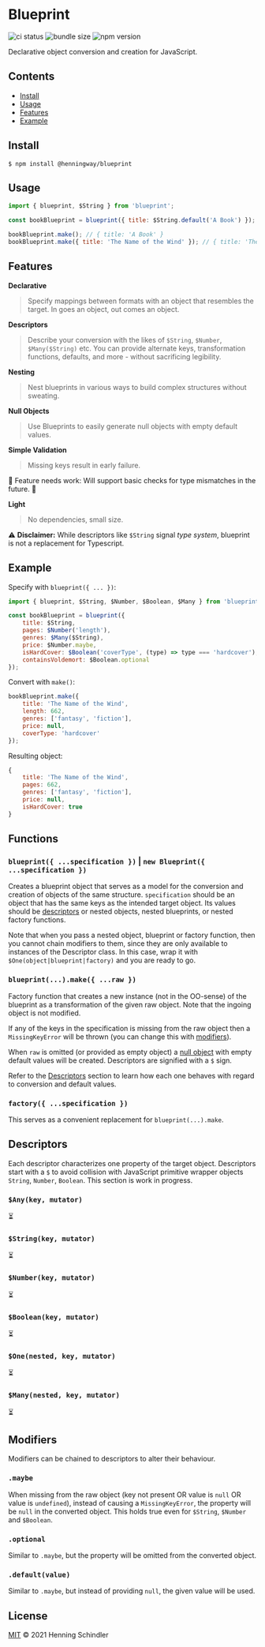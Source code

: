 # Blueprint

![ci status](https://github.com/henningway/blueprint/actions/workflows/main.yml/badge.svg)
![bundle size](https://badgen.net/bundlephobia/minzip/@henningway/blueprint)
![npm version](https://badgen.net/npm/v/@henningway/blueprint)

Declarative object conversion and creation for JavaScript.

## Contents

-   [Install](#install)
-   [Usage](#usage)
-   [Features](#features)
-   [Example](#example)

## Install

```
$ npm install @henningway/blueprint
```

## Usage

```javascript
import { blueprint, $String } from 'blueprint';

const bookBlueprint = blueprint({ title: $String.default('A Book') });

bookBlueprint.make(); // { title: 'A Book' }
bookBlueprint.make({ title: 'The Name of the Wind' }); // { title: 'The Name of the Wind' }
```

## Features

**Declarative**

> Specify mappings between formats with an object that resembles the target. In goes an object, out comes an object.

**Descriptors**

> Describe your conversion with the likes of `$String`, `$Number`, `$Many($String)` etc. You can provide alternate keys, transformation functions, defaults, and more - without sacrificing legibility.

**Nesting**

> Nest blueprints in various ways to build complex structures without sweating.

**Null Objects**

> Use Blueprints to easily generate null objects with empty default values.

**Simple Validation**

> Missing keys result in early failure.

🚧 Feature needs work: Will support basic checks for type mismatches in the future. 🚧

**Light**

> No dependencies, small size.

⚠️ **Disclaimer:** While descriptors like `$String` signal _type system_, blueprint is not a replacement for Typescript.

## Example

Specify with `blueprint({ ... })`:

```javascript
import { blueprint, $String, $Number, $Boolean, $Many } from 'blueprint';

const bookBlueprint = blueprint({
    title: $String,
    pages: $Number('length'),
    genres: $Many($String),
    price: $Number.maybe,
    isHardCover: $Boolean('coverType', (type) => type === 'hardcover'),
    containsVoldemort: $Boolean.optional
});
```

Convert with `make()`:

```javascript
bookBlueprint.make({
    title: 'The Name of the Wind',
    length: 662,
    genres: ['fantasy', 'fiction'],
    price: null,
    coverType: 'hardcover'
});
```

Resulting object:

```javascript
{
    title: 'The Name of the Wind',
    pages: 662,
    genres: ['fantasy', 'fiction'],
    price: null,
    isHardCover: true
}
```

## Functions

### `blueprint({ ...specification })` | `new Blueprint({ ...specification })`

Creates a blueprint object that serves as a model for the conversion and creation of objects of the same structure. `specification` should be an object that has the same keys as the intended target object. Its values should be [descriptors](#descriptors) or nested objects, nested blueprints, or nested factory functions.

Note that when you pass a nested object, blueprint or factory function, then you cannot chain modifiers to them, since they are only available to instances of the Descriptor class. In this case, wrap it with `$One(object|blueprint|factory)` and you are ready to go.

### `blueprint(...).make({ ...raw })`

Factory function that creates a new instance (not in the OO-sense) of the blueprint as a transformation of the given raw object. Note that the ingoing object is not modified.

If any of the keys in the specification is missing from the raw object then a `MissingKeyError` will be thrown (you can change this with [modifiers](#modifiers)).

When `raw` is omitted (or provided as empty object) a [null object](https://en.wikipedia.org/wiki/Null_object_pattern) with empty default values will be created. Descriptors are signified with a `$` sign.

Refer to the [Descriptors](#descriptor) section to learn how each one behaves with regard to conversion and default values.

### `factory({ ...specification })`

This serves as a convenient replacement for `blueprint(...).make`.

## Descriptors

Each descriptor characterizes one property of the target object. Descriptors start with a `$` to avoid collision with JavaScript primitive wrapper objects `String`, `Number`, `Boolean`. This section is work in progress.

### `$Any(key, mutator)`

⏳

### `$String(key, mutator)`

⏳

### `$Number(key, mutator)`

⏳

### `$Boolean(key, mutator)`

⏳

### `$One(nested, key, mutator)`

⏳

### `$Many(nested, key, mutator)`

⏳

## Modifiers

Modifiers can be chained to descriptors to alter their behaviour.

### `.maybe`

When missing from the raw object (key not present OR value is `null` OR value is `undefined`), instead of causing a `MissingKeyError`, the property will be `null` in the converted object. This holds true even for `$String`, `$Number` and `$Boolean`.

### `.optional`

Similar to `.maybe`, but the property will be omitted from the converted object.

### `.default(value)`

Similar to `.maybe`, but instead of providing `null`, the given value will be used.

## License

[MIT](LICENSE) © 2021 Henning Schindler
